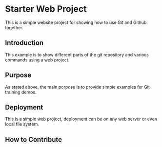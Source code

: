 # Starter Web Project

This is a simple website project for 
showing how to use Git and Github together.

## Introduction
This example is to show different parts of the
git repository and various commands
using a web project.
## Purpose

As stated above, the main porpose is to provide 
simple examples for Git training 
demos.

## Deployment
This is a simple web project, deployment 
can be on any web server or even local 
file system.
## How to Contribute